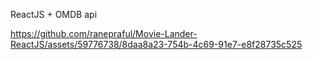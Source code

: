 ReactJS + OMDB api

https://github.com/ranepraful/Movie-Lander-ReactJS/assets/59776738/8daa8a23-754b-4c69-91e7-e8f28735c525

